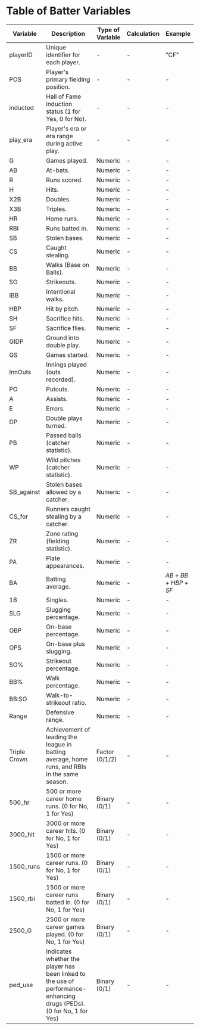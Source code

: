 # Table of Batter Variables

| Variable  | Description                                      | Type of Variable | Calculation | Example |
|-----------|--------------------------------------------------|------------------|-------------|-------------|
| playerID  | Unique identifier for each player.              | -                 | -           |"CF"            |
| POS       | Player's primary fielding position.             | -                 | -           | -           |
| inducted  | Hall of Fame induction status (1 for Yes, 0 for No). | -              | -           | -           |
| play_era  | Player's era or era range during active play.   | -                 | -           | -           |
| G         | Games played.                                    | Numeric           | -           | -           |
| AB        | At-bats.                                         | Numeric           | -           | -           |
| R         | Runs scored.                                    | Numeric           | -           | -           |
| H         | Hits.                                           | Numeric           | -           | -           |
| X2B       | Doubles.                                        | Numeric           | -           | -           |
| X3B       | Triples.                                        | Numeric           | -           | -           |
| HR        | Home runs.                                      | Numeric           | -           | -           |
| RBI       | Runs batted in.                                 | Numeric           | -           | -           |
| SB        | Stolen bases.                                   | Numeric           | -           | -           |
| CS        | Caught stealing.                                | Numeric           | -           | -           |
| BB        | Walks (Base on Balls).                          | Numeric           | -           | -           |
| SO        | Strikeouts.                                     | Numeric           | -           | -           |
| IBB       | Intentional walks.                              | Numeric           | -           | -           |
| HBP       | Hit by pitch.                                   | Numeric           | -           | -           |
| SH        | Sacrifice hits.                                 | Numeric           | -           | -           |
| SF        | Sacrifice flies.                                | Numeric           | -           | -           |
| GIDP      | Ground into double play.                        | Numeric           | -           | -           |
| GS        | Games started.                                  | Numeric           | -           | -           |
| InnOuts   | Innings played (outs recorded).                 | Numeric           | -           | -           |
| PO        | Putouts.                                        | Numeric           | -           | -           |
| A         | Assists.                                        | Numeric           | -           | -           |
| E         | Errors.                                         | Numeric           | -           | -           |
| DP        | Double plays turned.                            | Numeric           | -           | -           |
| PB        | Passed balls (catcher statistic).               | Numeric           | -           | -           |
| WP        | Wild pitches (catcher statistic).               | Numeric           | -           | -           |
| SB_against | Stolen bases allowed by a catcher.             | Numeric           | -           | -           |
| CS_for    | Runners caught stealing by a catcher.           | Numeric           | -           | -           |
| ZR        | Zone rating (fielding statistic).               | Numeric           | -           | -           |
| PA        | Plate appearances.                              | Numeric           | -           | -           |
| BA        | Batting average.                                | Numeric           | -           | $AB + BB + HBP + SF$           |
| 1B        | Singles.                                        | Numeric           | -           | -           |
| SLG       | Slugging percentage.                            | Numeric           | -           | -           |
| OBP       | On-base percentage.                             | Numeric           | -           | -           |
| OPS       | On-base plus slugging.                          | Numeric           | -           | -           |
| SO%       | Strikeout percentage.                           | Numeric           | -           | -           |
| BB%       | Walk percentage.                                | Numeric           | -           | -           |
| BB:SO     | Walk-to-strikeout ratio.                        | Numeric           | -           | -           |
| Range     | Defensive range.                                | Numeric           | -           | -           |
| Triple Crown | Achievement of leading the league in batting average, home runs, and RBIs in the same season. | Factor (0/1/2) | - | - |
| 500_hr    | 500 or more career home runs. (0 for No, 1 for Yes)                   | Binary (0/1)      | -           | -           |
| 3000_hit  | 3000 or more career hits. (0 for No, 1 for Yes)                       | Binary (0/1)      | -           | -           |
| 1500_runs | 1500 or more career runs. (0 for No, 1 for Yes)                      | Binary (0/1)      | -           | -           |
| 1500_rbi  | 1500 or more career runs batted in. (0 for No, 1 for Yes)           | Binary (0/1)      | -           | -           |
| 2500_G    | 2500 or more career games played. (0 for No, 1 for Yes)             | Binary (0/1)      | -           | -           |
| ped_use   | Indicates whether the player has been linked to the use of performance-enhancing drugs (PEDs). (0 for No, 1 for Yes) | Binary (0/1) | - | - |
